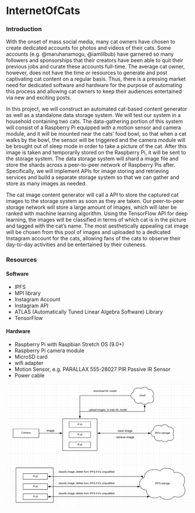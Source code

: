 # InternetOfCats

### Introduction

With the onset of mass social media, many cat owners have chosen to create dedicated accounts for photos and videos of their cats. Some accounts (e.g. @maruhanamogu, @iamlilbub) have garnered so many followers and sponsorships that their creators have been able to quit their previous jobs and curate these accounts full-time. The average cat owner, however, does not have the time or resources to generate and post captivating cat content on a regular basis. Thus, there is a pressing market need for dedicated software and hardware for the purpose of automating this process and allowing cat owners to keep their audiences entertained via new and exciting posts.

In this project, we will construct an automated cat-based content generator as well as a standalone data storage system. We will test our system in a household containing two cats. The data-gathering portion of this system will consist of a Raspberry Pi equipped with a motion sensor and camera module, and it will be mounted near the cats’ food bowl, so that when a cat walks by the bowl, the sensor will be triggered and the camera module will be brought out of sleep mode in order to take a picture of the cat. After this image is taken and temporarily stored on the Raspberry Pi, it will be sent to the storage system. The data storage system will shard a image file and store the shards across a peer-to-peer network of Raspberry Pis after. Specifically, we will implement APIs for image storing and retrieving services and build a separate storage system so that we can gather and store as many images as needed.

The cat image content generator will call a API to store the captured cat images to the storage system as soon as they are taken. Our peer-to-peer storage network will store a large amount of images, which will later be ranked with machine learning algorithm. Using the TensorFlow API for deep learning, the images will be classified in terms of which cat is in the picture and tagged with the cat’s name. The most aesthetically appealing cat image will be chosen from this pool of images and uploaded to a dedicated Instagram account for the cats, allowing fans of the cats to observe their day-to-day activities and be entertained by their cuteness. 

### Resources
#### Software
* IPFS
* MPI library
* Instagram Account
* Instagram API
* ATLAS (Automatically Tuned Linear Algebra Software) Library
* TensorFlow
#### Hardware
* Raspberry Pi with Raspbian Stretch OS (9.0+)
* Raspberry Pi camera module
* MicroSD card
* wifi adapter
* Motion Sensor, e.g. PARALLAX 555-28027 PIR Passive IR Sensor
* Power cable

![System structure][logo]

[logo]: Diagram.png